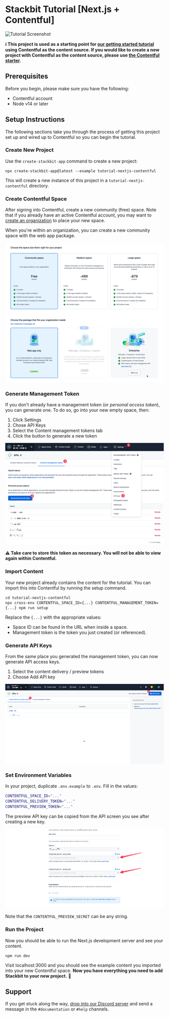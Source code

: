 # Stackbit Tutorial [Next.js + Contentful]

![Tutorial Screenshot](https://assets.stackbit.com/docs/tutorial-shared-thumb.png)

**ℹ️ This project is used as a starting point for [our getting started tutorial](https://docs.stackbit.com/getting-started) using Contentful as the content source. If you would like to create a new project with Contentful as the content source, please use [the Contentful starter](https://github.com/stackbit-themes/contentful-starter).**

## Prerequisites

Before you begin, please make sure you have the following:

- Contentful account
- Node v14 or later

## Setup Instructions

The following sections take you through the process of getting this project set up and wired up to Contentful so you can begin the tutorial.

### Create New Project

Use the `create-stackbit-app` command to create a new project:

    npx create-stackbit-app@latest --example tutorial-nextjs-contentful

This will create a new instance of this project in a `tutorial-nextjs-contentful` directory.

### Create Contentful Space

After signing into Contentful, create a new community (free) space. Note that if you already have an active Contentful account, you may want to [create an organization](https://app.contentful.com/account/organizations/new) to place your new space.

When you're within an organization, you can create a new community space with the web app package.

![Create new Contentful space](./docs/new-community-space.png)

### Generate Management Token

If you don't already have a management token (or _personal access token_), you can generate one. To do so, go into your new empty space, then:

1. Click Settings
1. Chose API Keys
1. Select the Content management tokens tab
1. Click the button to generate a new token

![Generate content management token](./docs/generate-mgmt-token.png)

**⚠️ Take care to store this token as necessary. You will not be able to view again within Contentful.**

### Import Content

Your new project already contains the content for the tutorial. You can import this into Contentful by running the setup command.

    cd tutorial-nextjs-contentful
    npx cross-env CONTENTFUL_SPACE_ID={...} CONTENTFUL_MANAGEMENT_TOKEN={...} npm run setup

Replace the `{...}` with the appropriate values:

- Space ID can be found in the URL when inside a space.
- Management token is the token you just created (or referenced).

### Generate API Keys

From the same place you generated the management token, you can now generate API access keys.

1. Select the content delivery / preview tokens
1. Choose Add API key

![Generate new API keys](./docs/generate-api-keys.png)

### Set Environment Variables

In your project, duplicate `.env.example` to `.env`. Fill in the values:

```bash
CONTENTFUL_SPACE_ID="..."
CONTENTFUL_DELIVERY_TOKEN="..."
CONTENTFUL_PREVIEW_TOKEN="..."
```

The preview API key can be copied from the API screen you see after creating a new key.

![Copy API key values](./docs/copy-api-keys.png)

Note that the `CONTENTFUL_PREVIEW_SECRET` can be any string.

### Run the Project

Now you should be able to run the Next.js development server and see your content.

    npm run dev

Visit localhost:3000 and you should see the example content you imported into your new Contentful space. **Now you have everything you need to add Stackbit to your new project.** 🎉

## Support

If you get stuck along the way, [drop into our Discord server](https://discord.gg/HUNhjVkznH) and send a message in the `#documentation` or `#help` channels.
